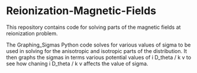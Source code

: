# Reionization-Magnetic-Fields
This repository contains code for solving parts of the magnetic fields at reionization problem.

The Graphing_Sigmas Python code solves for various values of sigma to be used in solving for the anisotropic and isotropic parts of the distribution.
It then graphs the sigmas in terms various potential values of i D_theta / k v to see how chaning i D_theta / k v affects the value of sigma.
